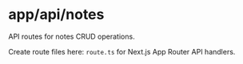 # app/api/notes

API routes for notes CRUD operations.

Create route files here: `route.ts` for Next.js App Router API handlers.
